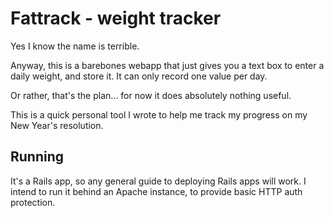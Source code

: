 # Fattrack - weight tracker

Yes I know the name is terrible.

Anyway, this is a barebones webapp that just gives you a text box to enter a
daily weight, and store it. It can only record one value per day.

Or rather, that's the plan... for now it does absolutely nothing useful.

This is a quick personal tool I wrote to help me track my progress on my New
Year's resolution.

## Running

It's a Rails app, so any general guide to deploying Rails apps will work.  I
intend to run it behind an Apache instance, to provide basic HTTP auth
protection.

